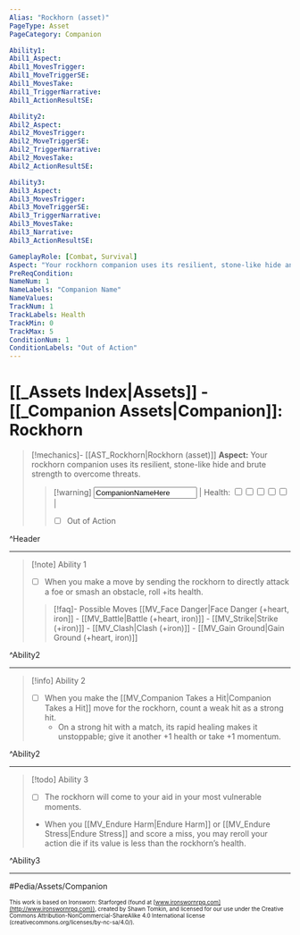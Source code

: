 ```yaml
---
Alias: "Rockhorn (asset)"
PageType: Asset
PageCategory: Companion

Ability1:
Abil1_Aspect:
Abil1_MovesTrigger:
Abil1_MoveTriggerSE:
Abil1_MovesTake:
Abil1_TriggerNarrative:
Abil1_ActionResultSE:

Ability2:
Abil2_Aspect:
Abil2_MovesTrigger:
Abil2_MoveTriggerSE:
Abil2_TriggerNarrative:
Abil2_MovesTake:
Abil2_ActionResultSE:

Ability3:
Abil3_Aspect:
Abil3_MovesTrigger:
Abil3_MoveTriggerSE:
Abil3_TriggerNarrative:
Abil3_MovesTake:
Abil3_Narrative:
Abil3_ActionResultSE:

GameplayRole: [Combat, Survival]
Aspect: "Your rockhorn companion uses its resilient, stone-like hide and brute strength to overcome threats."
PreReqCondition: 
NameNum: 1
NameLabels: "Companion Name"
NameValues:
TrackNum: 1
TrackLabels: Health
TrackMin: 0
TrackMax: 5
ConditionNum: 1
ConditionLabels: "Out of Action"
---
```

# [[_Assets Index|Assets]] - [[_Companion Assets|Companion]]: Rockhorn

> [!mechanics]- [[AST_Rockhorn|Rockhorn (asset)]]
> **Aspect:** Your rockhorn companion uses its resilient, stone-like hide and brute strength to overcome threats.
> > [!warning] <input type=texbox value="CompanionNameHere"> | Health: <input type="checkbox" /><input type="checkbox" /><input type="checkbox" /><input type="checkbox" /><input type="checkbox" /> |
> > - [ ] Out of Action

^Header

___
> [!note] Ability 1
> - [ ] When you make a move by sending the rockhorn to directly attack a foe or smash an obstacle, roll +its health.
> > [!faq]- Possible Moves
> > [[MV_Face Danger|Face Danger (+heart, iron]] - [[MV_Battle|Battle (+heart, iron)]] - [[MV_Strike|Strike (+iron)]] - [[MV_Clash|Clash (+iron)]] - [[MV_Gain Ground|Gain Ground (+heart, iron)]]

^Ability2

___
> [!info] Ability 2
> - [ ] When you make the [[MV_Companion Takes a Hit|Companion Takes a Hit]] move for the rockhorn, count a weak hit as a strong hit. 
> 	- On a strong hit with a match, its rapid healing makes it unstoppable; give it another +1 health or take +1 momentum.

^Ability2

___
> [!todo] Ability 3
> - [ ] The rockhorn will come to your aid in your most vulnerable moments. 
> - When you [[MV_Endure Harm|Endure Harm]] or [[MV_Endure Stress|Endure Stress]] and score a miss, you may reroll your action die if its value is less than the rockhorn’s health.

^Ability3

___

#Pedia/Assets/Companion 

<font size=-2>This work is based on Ironsworn: Starforged (found at [www.ironswornrpg.com](http://www.ironswornrpg.com)), created by Shawn Tomkin, and licensed for our use under the Creative Commons Attribution-NonCommercial-ShareAlike 4.0 International license  (creativecommons.org/licenses/by-nc-sa/4.0/).</font>